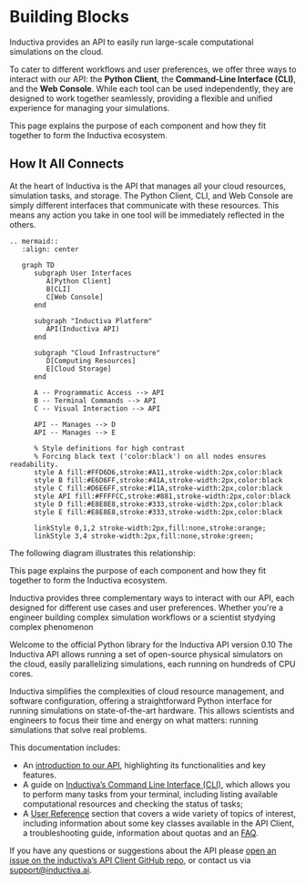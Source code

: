 # Building Blocks

Inductiva provides an API to easily run large-scale computational simulations on the cloud.

To cater to different workflows and user preferences, we offer three ways to interact with our API: the **Python Client**, the **Command-Line Interface (CLI)**, and the **Web Console**. While each tool can be used independently, they are designed to work together seamlessly, providing a flexible and unified experience for managing your simulations.

This page explains the purpose of each component and how they fit together to form the Inductiva ecosystem.

## How It All Connects

At the heart of Inductiva is the API that manages all your cloud resources, simulation tasks, and storage. The Python Client, CLI, and Web Console are simply different interfaces that communicate with these resources. This means any action you take in one tool will be immediately reflected in the others.


````{eval-rst}
.. mermaid::
   :align: center

   graph TD
      subgraph User Interfaces
         A[Python Client]
         B[CLI]
         C[Web Console]
      end

      subgraph "Inductiva Platform"
         API(Inductiva API)
      end

      subgraph "Cloud Infrastructure"
         D[Computing Resources]
         E[Cloud Storage]
      end

      A -- Programmatic Access --> API
      B -- Terminal Commands --> API
      C -- Visual Interaction --> API

      API -- Manages --> D
      API -- Manages --> E

      % Style definitions for high contrast
      % Forcing black text ('color:black') on all nodes ensures readability.
      style A fill:#FFD6D6,stroke:#A11,stroke-width:2px,color:black
      style B fill:#E6D6FF,stroke:#41A,stroke-width:2px,color:black
      style C fill:#D6E6FF,stroke:#11A,stroke-width:2px,color:black
      style API fill:#FFFFCC,stroke:#881,stroke-width:2px,color:black
      style D fill:#E8E8E8,stroke:#333,stroke-width:2px,color:black
      style E fill:#E8E8E8,stroke:#333,stroke-width:2px,color:black

      linkStyle 0,1,2 stroke-width:2px,fill:none,stroke:orange;
      linkStyle 3,4 stroke-width:2px,fill:none,stroke:green;

````


The following diagram illustrates this relationship:

This page explains the purpose of each component and how they fit together to form the Inductiva ecosystem.

Inductiva provides three complementary ways to interact with our API, each designed for different use cases and user preferences. Whether you're a engineer building complex simulation workflows or a scientist stydying complex phenomenon

Welcome to the official Python library for the Inductiva API version 0.10
The Inductiva API allows running a set of open-source physical
simulators on the cloud, easily parallelizing simulations, each running
on hundreds of CPU cores.

Inductiva simplifies the complexities of cloud resource management, and software
configuration, offering a straightforward Python interface for running simulations
on state-of-the-art hardware. This allows scientists and engineers to focus their
time and energy on what matters: running simulations that solve real problems.

This documentation includes:

- An [introduction to our API](../intro/how_it_works.md), highlighting its functionalities and key features.
- A guide on [Inductiva’s Command Line Interface (CLI)](../CLI/index.md), which
allows you to perform many tasks from your terminal, including listing available
computational resources and checking the status of tasks;
- A [User Reference](./computational_resources/index.md) section
that covers a wide variety of topics of interest, including information about
some key classes available in the API Client, a troubleshooting guide, information
about quotas and an [FAQ](../FAQ/index.md).

If you have any questions or suggestions about the API please
[open an issue on the inductiva’s API Client GitHub repo](https://github.com/inductiva/inductiva/issues),
or contact us via [support@inductiva.ai](mailto:support@inductiva.ai).

